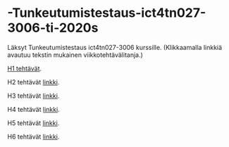 # -Tunkeutumistestaus-ict4tn027-3006-ti-2020s
Läksyt Tunkeutumistestaus ict4tn027-3006 kurssille. (Klikkaamalla linkkiä avautuu tekstin mukainen viikkotehtävälitanja.)

[H1 tehtävät](https://github.com/samuli-salonen/-Tunkeutumistestaus-ict4tn027-3006-ti-2020s/blob/main/h1.md).

H2 tehtävät [linkki](https://github.com/samuli-salonen/-Tunkeutumistestaus-ict4tn027-3006-ti-2020s/blob/main/h2.md).

H3 tehtävät [linkki](https://github.com/samuli-salonen/-Tunkeutumistestaus-ict4tn027-3006-ti-2020s/blob/main/h3.md).

H4 tehtävät [linkki](https://github.com/samuli-salonen/-Tunkeutumistestaus-ict4tn027-3006-ti-2020s/blob/main/h4.md).

H5 tehtävät [linkki](https://github.com/samuli-salonen/-Tunkeutumistestaus-ict4tn027-3006-ti-2020s/blob/main/h5.md).

H6 tehtävät [linkki](https://github.com/samuli-salonen/-Tunkeutumistestaus-ict4tn027-3006-ti-2020s/blob/main/h6.md).

